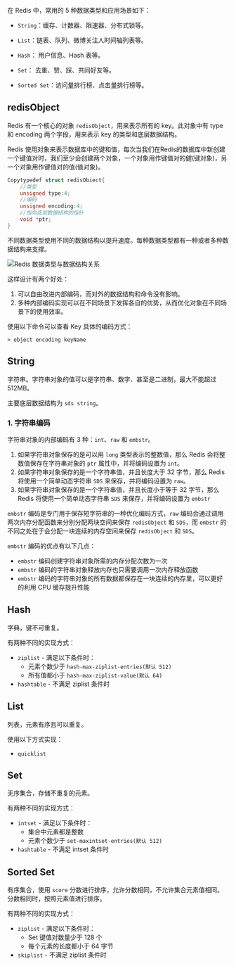 在 Redis 中，常用的 5 种数据类型和应用场景如下：

- `String`：缓存、计数器、限速器、分布式锁等。

- `List`：链表、队列、微博关注人时间轴列表等。

- `Hash`： 用户信息、Hash 表等。

- `Set`： 去重、赞、踩、共同好友等。

- `Sorted Set`：访问量排行榜、点击量排行榜等。

## redisObject

Redis 有一个核心的对象 `redisObject`，用来表示所有的 key。此对象中有 type 和 encoding 两个字段，用来表示 key 的类型和底层数据结构。

Redis 使用对象来表示数据库中的键和值，每次当我们在Redis的数据库中新创建一个键值对时，我们至少会创建两个对象，一个对象用作键值对的健(键对象)，另一个对象用作键值对的值(值对象)。

```c
Copytypedef struct redisObiect{
	//类型
	unsigned type:4;
	//编码
	unsigned encoding:4;
	//指向底层数据结构的指针
	void *ptr;
}
```

不同数据类型使用不同的数据结构以提升速度。每种数据类型都有一种或者多种数据结构来支撑。

![Redis 数据类型与数据结构关系](/Users/wnanbei/Documents/文档/infinity-progress/assets/Redis数据类型.png)

这样设计有两个好处：

1. 可以自由改进内部编码，而对外的数据结构和命令没有影响。
2. 多种内部编码实现可以在不同场景下发挥各自的优势，从而优化对象在不同场景下的使用效率。

使用以下命令可以查看 Key 具体的编码方式：

```redis
> object encoding keyName
```

## String

字符串。字符串对象的值可以是字符串、数字、甚至是二进制，最大不能超过 512MB。

主要底层数据结构为 `sds string`。

### 1. 字符串编码

字符串对象的内部编码有 3 种：`int`、`raw` 和 `embstr`。

1. 如果字符串对象保存的是可以用 `long` 类型表示的整数值，那么 Redis 会将整数值保存在字符串对象的 `ptr` 属性中，并将编码设置为 `int`。
2. 如果字符串对象保存的是一个字符串值，并且长度大于 32 字节，那么 Redis 将使用一个简单动态字符串 `SDS` 来保存，并将编码设置为 `raw`。
3. 如果字符串对象保存的是一个字符串值，并且长度小于等于 32 字节，那么 Redis 将使用一个简单动态字符串 `SDS` 来保存，并将编码设置为 `embstr`

`embstr` 编码是专门用于保存短字符串的一种优化编码方式，`raw` 编码会通过调用两次内存分配函数来分别分配两块空间来保存 `redisObject` 和 `SDS`，而 `embstr` 的不同之处在于会分配一块连续的内存空间来保存 `redisObject` 和 `SDS`。

`embstr` 编码的优点有以下几点：

- `embstr` 编码创建字符串对象所需的内存分配次数为一次
- `embstr` 编码的字符串对象释放内存也只需要调用一次内存释放函数
- `embstr` 编码的字符串对象的所有数据都保存在一块连续的内存里，可以更好的利用 CPU 缓存提升性能

## Hash

字典，键不可重复。

有两种不同的实现方式：

- `ziplist` - 满足以下条件时：
  - 元素个数少于 `hash-max-ziplist-entries(默认 512)`
  - 所有值都小于 `hash-max-ziplist-value(默认 64)`
- `hashtable` - 不满足 ziplist 条件时

## List

列表，元素有序且可以重复。

使用以下方式实现：

- `quicklist`

## Set

无序集合，存储不重复的元素。

有两种不同的实现方式：

- `intset` - 满足以下条件时：
  - 集合中元素都是整数
  - 元素个数少于 `set-maxintset-entries(默认 512)`
- `hashtable` - 不满足 intset 条件时

## Sorted Set

有序集合，使用 `score` 分数进行排序，允许分数相同，不允许集合元素值相同。分数相同时，按照元素值进行排序。

有两种不同的实现方式：

- `ziplist` - 满足以下条件时：
  - Set 键值对数量少于 128 个
  - 每个元素的长度都小于 64 字节
- `skiplist` - 不满足 ziplist 条件时

